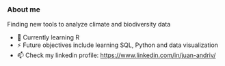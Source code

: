 ### About me
Finding new tools to analyze climate and biodiversity data
- 🌱 Currently learning R
- ⚡ Future objectives include learning SQL, Python and data visualization
- 📫 Check my linkedin profile: https://www.linkedin.com/in/juan-andriv/
